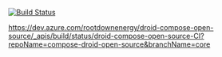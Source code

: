[![Build Status](https://dev.azure.com/rootdownenergy/droid-compose-open-source/_apis/build/status/droid-compose-open-source-CI?repoName=compose-droid-open-source&branchName=core)](https://dev.azure.com/rootdownenergy/droid-compose-open-source/_build/latest?definitionId=11&repoName=compose-droid-open-source&branchName=core)

https://dev.azure.com/rootdownenergy/droid-compose-open-source/_apis/build/status/droid-compose-open-source-CI?repoName=compose-droid-open-source&branchName=core
